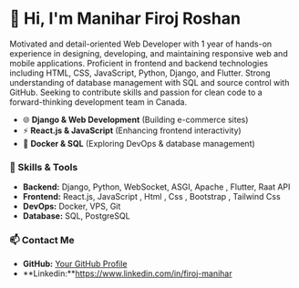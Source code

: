 # 👋 Hi, I'm Manihar Firoj Roshan  

Motivated and detail-oriented Web Developer with 1 year of hands-on experience in designing, developing, and maintaining responsive web and mobile applications. Proficient in frontend and backend technologies including HTML, CSS, JavaScript, Python, Django, and Flutter. Strong understanding of database management with SQL and source control with GitHub. Seeking to contribute skills and passion for clean code to a forward-thinking development team in Canada.

- 🌐 **Django & Web Development** (Building e-commerce sites)  
- ⚡ **React.js & JavaScript** (Enhancing frontend interactivity)  
- 🐳 **Docker & SQL** (Exploring DevOps & database management)  

### 🔧 Skills & Tools  
- **Backend:** Django, Python, WebSocket, ASGI, Apache , Flutter, Raat API
- **Frontend:** React.js, JavaScript , Html , Css , Bootstrap , Tailwind Css
- **DevOps:** Docker, VPS, Git  
- **Database:** SQL, PostgreSQL  

### 📫 Contact Me   
- **GitHub:** [Your GitHub Profile](https://github.com/firojmanihar)
- **Linkedin:**https://www.linkedin.com/in/firoj-manihar